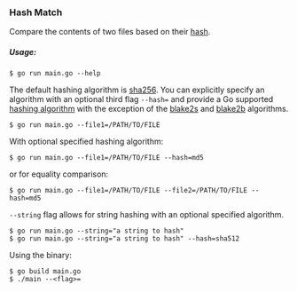 ### Hash Match
Compare the contents of two files based on their [hash](https://pkg.go.dev/crypto).

##### Usage:
```
$ go run main.go --help
```
The default hashing algorithm is [sha256](https://pkg.go.dev/crypto/sha256). You can explicitly specify an
algorithm with an optional third flag `--hash=` and provide a Go supported 
[hashing algorithm](https://pkg.go.dev/crypto#Hash) with the exception of the 
[blake2s](https://pkg.go.dev/golang.org/x/crypto/blake2s) and 
[blake2b](https://pkg.go.dev/golang.org/x/crypto/blake2b) algorithms.
```
$ go run main.go --file1=/PATH/TO/FILE
```
With optional specified hashing algorithm:
```
$ go run main.go --file1=/PATH/TO/FILE --hash=md5
```
or for equality comparison:
```
$ go run main.go --file1=/PATH/TO/FILE --file2=/PATH/TO/FILE --hash=md5
```
`--string` flag allows for string hashing with an optional specified algorithm.
```
$ go run main.go --string="a string to hash"
$ go run main.go --string="a string to hash" --hash=sha512
```
Using the binary:
```
$ go build main.go 
$ ./main --<flag>=
```
